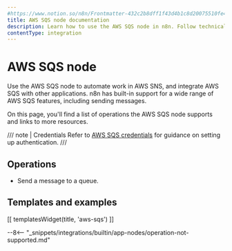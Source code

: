 ```yaml
---
#https://www.notion.so/n8n/Frontmatter-432c2b8dff1f43d4b1c8d20075510fe4
title: AWS SQS node documentation
description: Learn how to use the AWS SQS node in n8n. Follow technical documentation to integrate AWS SQS node into your workflows.
contentType: integration
---
```


# AWS SQS node

Use the AWS SQS node to automate work in AWS SNS, and integrate AWS SQS with other applications. n8n has built-in support for a wide range of AWS SQS features, including sending messages.

On this page, you'll find a list of operations the AWS SQS node supports and links to more resources.

/// note | Credentials
Refer to  [AWS SQS credentials](/integrations/builtin/credentials/aws/) for guidance on setting up authentication. 
///

## Operations

* Send a message to a queue.

## Templates and examples

<!-- see https://www.notion.so/n8n/Pull-in-templates-for-the-integrations-pages-37c716837b804d30a33b47475f6e3780 -->
[[ templatesWidget(title, 'aws-sqs') ]]

--8<-- "_snippets/integrations/builtin/app-nodes/operation-not-supported.md"

